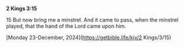 **2 Kings 3:15**

15 But now bring me a minstrel. And it came to pass, when the minstrel played, that the hand of the Lord came upon him.

[Monday 23-December, 2024](https://getbible.life/kjv/2 Kings/3/15)
